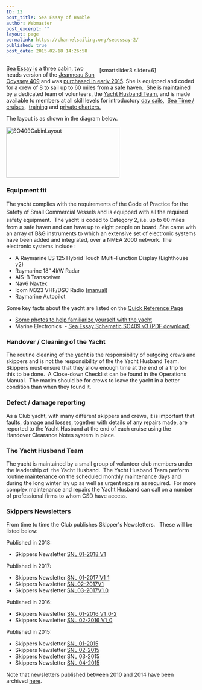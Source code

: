 ```yaml
---
ID: 12
post_title: Sea Essay of Hamble
author: Webmaster
post_excerpt: ""
layout: page
permalink: https://channelsailing.org/seaessay-2/
published: true
post_date: 2015-02-18 14:26:58
---
```

<div style="float: Right; width: 50%; padding: 5px;">[smartslider3 slider=6]</div>
<a href="https://channelsailing.wordpress.com/2015/01/28/sea-essay-update-2512015/" target="_blank" rel="noopener noreferrer">Sea Essay is</a> a three cabin, two heads version of the <a href="http://www.sea-ventures.co.uk/jeanneau/sunodyssey/409">Jeanneau Sun Odyssey 409</a> and was <a href="https://channelsailing.wordpress.com/2015/04/11/photos-from-the-naming-ceremony/">purchased in early 2015</a>. She is equipped and coded for a crew of 8 to sail up to 60 miles from a safe haven.  She is maintained by a dedicated team of volunteers, the <a href="//channelsailing.org/yacht-husband-team/">Yacht Husband Team</a>, and is made available to members at all skill levels for introductory <a href="//channelsailing.org/day-sails/">day sails</a>,  <a href="//channelsailing.org/sea-time-cruises/">Sea Time / cruises</a>,  <a href="//channelsailing.org/training/">training</a> and <a href="//channelsailing.org/charters/">private charters.</a>

The layout is as shown in the diagram below.

<a href="//channelsailing.org/wp-content/uploads/2015/02/so409cabinlayout.png"><img class="aligncenter wp-image-538 size-medium" src="//channelsailing.org/wp-content/uploads/2015/02/so409cabinlayout-300x135.png" alt="SO409CabinLayout" width="300" height="135" /></a>
<h3>Equipment fit</h3>
<span style="line-height: 1.5em;">The yacht complies with the requirements of the Code of Practice for the Safety of Small Commercial Vessels and is equipped with all the required safety equipment.  </span>The yacht is coded to Category 2, i.e. up to 60 miles from a safe haven and can have up to eight people on board. She came with an array of B&amp;G instruments to which an extensive set of electronic systems have been added and integrated, over a NMEA 2000 network. The electronic systems include :
<ul>
 	<li>A Raymarine ES 125 Hybrid Touch Multi-Function Display (Lighthouse v2)</li>
 	<li>Raymarine 18” 4kW Radar</li>
 	<li>AIS-B Transceiver</li>
 	<li>Nav6 Navtex</li>
 	<li>Icom M323 VHF/DSC Radio (<a href="http://www.google.co.uk/url?sa=t&amp;rct=j&amp;q=&amp;esrc=s&amp;source=web&amp;cd=6&amp;cad=rja&amp;uact=8&amp;ved=0CHAQFjAFahUKEwie8dKn7Y_IAhUn4XIKHaYrCXg&amp;url=http%3A%2F%2Fwww.icom-france.com%2Ffiles%2Fnot-IC-M323-en.pdf&amp;usg=AFQjCNHwePYbrJqoDGI9geUiWE4WRK2QLw&amp;sig2=GsfKYDi2k7JIkmV3mFXDYA">manual</a>)</li>
 	<li>Raymarine Autopilot</li>
</ul>
Some key facts about the yacht are listed on the <a href="//channelsailing.org/quick-reference/">Quick Reference Page</a>
<ul>
 	<li><a href="//channelsailing.org/2015/03/30/some-photos-of-the-new-sea-essay/" target="_blank" rel="noopener noreferrer">Some photos to help familiarize yourself with the yacht</a></li>
 	<li>Marine Electronics  - <a href="//channelsailing.org/wp-content/uploads/2015/04/sea-essay-schematic-so409-v3.pdf" target="_blank" rel="noopener noreferrer">Sea Essay Schematic SO409 v3 (PDF download)</a></li>
</ul>
<h3>Handover / Cleaning of the Yacht</h3>
The routine cleaning of the yacht is the responsibility of outgoing crews and skippers and is not the responsibility of the the Yacht Husband Team.  Skippers must ensure that they allow enough time at the end of a trip for this to be done.  A Close-down Checklist can be found in the Operations Manual.  The maxim should be for crews to leave the yacht in a better condition than when they found it.
<h3>Defect / damage reporting</h3>
As a Club yacht, with many different skippers and crews, it is important that faults, damage and losses, together with details of any repairs made, are reported to the Yacht Husband at the end of each cruise using the Handover Clearance Notes system in place.
<h3><a id="#YachtHusbandTeam"></a>The Yacht Husband Team</h3>
The yacht is maintained by a small group of volunteer club members under the leadership of  the Yacht Husband.  The Yacht Husband Team perform routine maintenance on the scheduled monthly maintenance days and during the long winter lay up as well as urgent repairs as required.  For more complex maintenance and repairs the Yacht Husband can call on a number of professional firms to whom CSD have access.
<h3><a id="#Skippers Newsletters"></a>Skippers Newsletters</h3>
From time to time the Club publishes Skipper's Newsletters.   These will be listed below:

Published in 2018:
<ul>
 	<li>Skippers Newsletter <a title="SNL 01-2018 V1" href="//channelsailing.org/wp-content/uploads/2018/01/snl-01-2018-v1.pdf">SNL 01-2018 V1</a></li>
</ul>
Published in 2017:
<ul>
 	<li>Skippers Newsletter <a title="SNL 01-2017 V1_1" href="//channelsailing.org/wp-content/uploads/2017/03/snl-01-2017-v1_1.pdf">SNL 01-2017 V1_1</a></li>
 	<li>Skippers Newsletter <a href="//channelsailing.org/wp-content/uploads/2017/04/snl02-2017v1.pdf">SNL02-2017V1</a></li>
 	<li>Skippers Newsletter <a href="//channelsailing.org/wp-content/uploads/2017/05/snl03-2017v1-0.pdf">SNL03-2017V1.0</a></li>
</ul>
Published in 2016:
<ul>
 	<li>Skippers Newsletter <a href="//channelsailing.org/wp-content/uploads/2016/05/snl-01-2016-v1_0-2.pdf">SNL 01-2016 V1_0-2</a></li>
 	<li>Skippers Newsletter <a href="//channelsailing.org/wp-content/uploads/2016/05/snl-02-2016-v1_0.pdf">SNL 02-2016 V1_0</a></li>
</ul>
Published in 2015:
<ul>
 	<li>Skippers Newsletter <a href="//channelsailing.org/wp-content/uploads/2015/05/snl-01-2015.pdf">SNL 01-2015</a></li>
 	<li>Skippers Newsletter <a href="//channelsailing.org/wp-content/uploads/2015/05/snl-02-2015.pdf">SNL 02-2015</a></li>
 	<li>Skippers Newsletter <a href="//channelsailing.org/wp-content/uploads/2015/11/snl-03-2015-v1_0.pdf">SNL 03-2015</a></li>
 	<li>Skippers Newsletter <a href="//channelsailing.org/wp-content/uploads/2015/11/snl-04-2015-v1_0.pdf">SNL 04-2015</a></li>
</ul>
Note that newsletters published between 2010 and 2014 have been archived <a href="//channelsailing.org/2014/12/31/skippers-newsletters-have-been-archived/">here</a>.